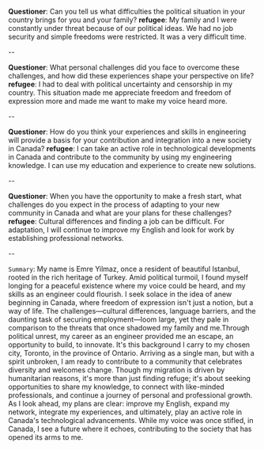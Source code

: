 **Questioner**:
Can you tell us what difficulties the political situation in your country brings for you and your family?
**refugee**:
My family and I were constantly under threat because of our political ideas. We had no job security and simple freedoms were restricted. It was a very difficult time.

--

**Questioner**:
What personal challenges did you face to overcome these challenges, and how did these experiences shape your perspective on life?
**refugee**:
I had to deal with political uncertainty and censorship in my country. This situation made me appreciate freedom and freedom of expression more and made me want to make my voice heard more.

--

**Questioner**:
How do you think your experiences and skills in engineering will provide a basis for your contribution and integration into a new society in Canada?
**refugee**:
I can take an active role in technological developments in Canada and contribute to the community by using my engineering knowledge. I can use my education and experience to create new solutions.

--

**Questioner**:
When you have the opportunity to make a fresh start, what challenges do you expect in the process of adapting to your new community in Canada and what are your plans for these challenges?
**refugee**:
Cultural differences and finding a job can be difficult. For adaptation, I will continue to improve my English and look for work by establishing professional networks.

--

`Summary`:
My name is Emre Yilmaz, once a resident of beautiful Istanbul, rooted in the rich heritage of Turkey. Amid political turmoil, I found myself longing for a peaceful existence where my voice could be heard, and my skills as an engineer could flourish. I seek solace in the idea of anew beginning in Canada, where freedom of expression isn't just a notion, but a way of life. The challenges—cultural differences, language barriers, and the daunting task of securing employment—loom large, yet they pale in comparison to the threats that once shadowed my family and me.Through political unrest, my career as an engineer provided me an escape, an opportunity to build, to innovate. It's this background I carry to my chosen city, Toronto, in the province of Ontario. Arriving as a single man, but with a spirit unbroken, I am ready to contribute to a community that celebrates diversity and welcomes change. Though my migration is driven by humanitarian reasons, it's more than just finding refuge; it's about seeking opportunities to share my knowledge, to connect with like-minded professionals, and continue a journey of personal and professional growth. As I look ahead, my plans are clear: improve my English, expand my network, integrate my experiences, and ultimately, play an active role in Canada's technological advancements. While my voice was once stifled, in Canada, I see a future where it echoes, contributing to the society that has opened its arms to me.
